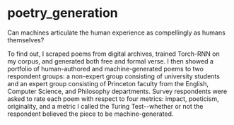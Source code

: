 # poetry_generation

Can machines articulate the human experience as compellingly as humans themselves?

To find out, I scraped poems from digital archives, trained Torch-RNN on my corpus, and generated both free and formal verse. I then showed a portfolio of human-authored and machine-generated poems to two respondent groups: a non-expert group consisting of university students and an expert group consisting of Princeton faculty from the English, Computer Science, and Philosophy departments. Survey respondents were asked to rate each poem with respect to four metrics: impact, poeticism, originality, and a metric I called the Turing Test--whether or not the respondent believed the piece to be machine-generated.  

